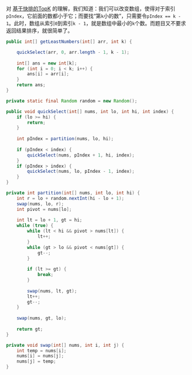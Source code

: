 对 [基于快排的TopK](https://github.com/HUST-WZY/AlgsWithRiceWine/blob/main/Sort/TopK/215.%20%E6%95%B0%E7%BB%84%E4%B8%AD%E7%9A%84%E7%AC%ACK%E4%B8%AA%E6%9C%80%E5%A4%A7%E5%85%83%E7%B4%A0.md) 的理解，我们知道：我们可以改变数组，使得对于索引`pIndex`，它前面的数都小于它；而要找“第`k`小的数”，只需要令`pIndex == k - 1`。此时，数组从索引`0`到索引`k - 1`，就是数组中最小的`k`个数。而题目又不要求返回结果排序，就很简单了。

```java
public int[] getLeastNumbers(int[] arr, int k) {

    quickSelect(arr, 0, arr.length - 1, k - 1);
    
    int[] ans = new int[k];
    for (int i = 0; i < k; i++) {
        ans[i] = arr[i];
    }
    return ans;
}

private static final Random random = new Random();

public void quickSelect(int[] nums, int lo, int hi, int index) {
    if (lo >= hi) {
        return;
    }
    
    int pIndex = partition(nums, lo, hi);
    
    if (pIndex < index) {
        quickSelect(nums, pIndex + 1, hi, index);
    }
    if (pIndex > index) {
        quickSelect(nums, lo, pIndex - 1, index);
    }
}

private int partition(int[] nums, int lo, int hi) {
    int r = lo + random.nextInt(hi - lo + 1);
    swap(nums, lo, r);
    int pivot = nums[lo];
    
    int lt = lo + 1, gt = hi;
    while (true) {
        while (lt < hi && pivot > nums[lt]) {
            lt++;
        }
        while (gt > lo && pivot < nums[gt]) {
            gt--;
        }
        
        if (lt >= gt) {
            break;
        }
        
        swap(nums, lt, gt);
        lt++;
        gt--;
    }
    
    swap(nums, gt, lo);
    
    return gt;
}

private void swap(int[] nums, int i, int j) {
    int temp = nums[i];
    nums[i] = nums[j];
    nums[j] = temp;
}
```
